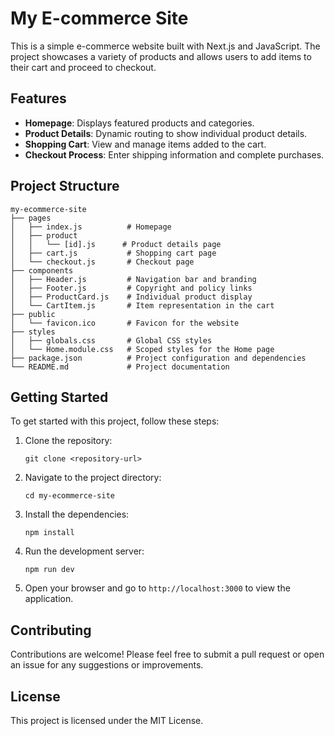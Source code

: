 # My E-commerce Site

This is a simple e-commerce website built with Next.js and JavaScript. The project showcases a variety of products and allows users to add items to their cart and proceed to checkout.

## Features

- **Homepage**: Displays featured products and categories.
- **Product Details**: Dynamic routing to show individual product details.
- **Shopping Cart**: View and manage items added to the cart.
- **Checkout Process**: Enter shipping information and complete purchases.

## Project Structure

```
my-ecommerce-site
├── pages
│   ├── index.js          # Homepage
│   ├── product
│   │   └── [id].js      # Product details page
│   ├── cart.js           # Shopping cart page
│   └── checkout.js       # Checkout page
├── components
│   ├── Header.js         # Navigation bar and branding
│   ├── Footer.js         # Copyright and policy links
│   ├── ProductCard.js    # Individual product display
│   └── CartItem.js       # Item representation in the cart
├── public
│   └── favicon.ico       # Favicon for the website
├── styles
│   ├── globals.css       # Global CSS styles
│   └── Home.module.css   # Scoped styles for the Home page
├── package.json          # Project configuration and dependencies
└── README.md             # Project documentation
```

## Getting Started

To get started with this project, follow these steps:

1. Clone the repository:
   ```
   git clone <repository-url>
   ```

2. Navigate to the project directory:
   ```
   cd my-ecommerce-site
   ```

3. Install the dependencies:
   ```
   npm install
   ```

4. Run the development server:
   ```
   npm run dev
   ```

5. Open your browser and go to `http://localhost:3000` to view the application.

## Contributing

Contributions are welcome! Please feel free to submit a pull request or open an issue for any suggestions or improvements.

## License

This project is licensed under the MIT License.